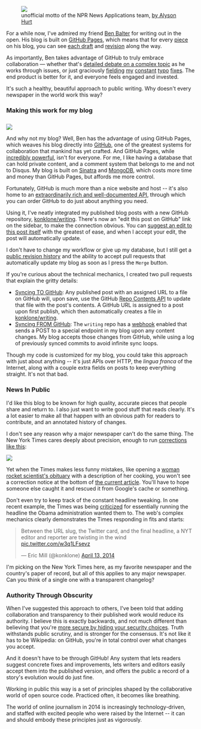 <figure>
<a href="https://twitter.com/alykat/status/347719216499130369" target="_blank"><img src="/assets/images/blog/syncing/work-in-public.jpg" /></a>
<figcaption>unofficial motto of the NPR News Applications team, <a href="http://www.flickr.com/photos/alykat/9093785148/">by Alyson Hurt</a></figcaption>
</figure>

For a while now, I've admired my friend [Ben Balter](https://twitter.com/benbalter) for writing out in the open. His blog is built on [GitHub Pages](https://pages.github.com/), which means that for every [piece](http://ben.balter.com/2014/03/21/want-to-innovate-in-government-focus-on-culture/) on his blog, you can see [each draft](https://github.com/benbalter/benbalter.github.com/commits/master/_posts/2014-03-21-want-to-innovate-in-government-focus-on-culture.md) and [revision](https://github.com/benbalter/benbalter.github.com/commit/d39bfec676299afed1c1018cd83a15f31a81ad8e) along the way. 

As importantly, Ben takes advantage of GitHub to truly embrace collaboration — whether that's [detailed debate on a complex topic](https://github.com/benbalter/benbalter.github.com/pull/98) as he works through issues, or just graciously [fielding](https://github.com/benbalter/benbalter.github.com/pull/108) 
[my](https://github.com/benbalter/benbalter.github.com/pull/105) [constant](https://github.com/benbalter/benbalter.github.com/pull/91) [typo](https://github.com/benbalter/benbalter.github.com/pull/77) [fixes](https://github.com/benbalter/benbalter.github.com/pull/99). The end product is better for it, and everyone feels engaged and invested.

It's such a healthy, beautiful approach to public writing. Why doesn't every newspaper in the world work this way?

### Making this work for my blog

<img style="padding-top: 10px" class="border" src="/assets/images/blog/syncing/github-diff-2.png" />

And why not my blog? Well, Ben has the advantage of using GitHub Pages, which weaves his blog directly into [GitHub](https://github.com), one of the greatest systems for collaboration that mankind has yet crafted. And GitHub Pages, while [incredibly powerful](https://konklone.com/post/the-power-and-potential-of-github-pages), isn't for everyone. For me, I like having a database that can hold private content, and a comment system that belongs to me and not to Disqus. My blog is built on [Sinatra](http://www.sinatrarb.com/) and [MongoDB](https://www.mongodb.org/), which costs more time and money than GitHub Pages, but affords me more control.

Fortunately, GitHub is much more than a nice website and host -- it's also home to an [extraordinarily rich and well-documented API](https://developer.github.com/v3/), through which you can order GitHub to do just about anything you need. 

Using it, I've neatly integrated my published blog posts with a new GitHub repository, [konklone/writing](https://github.com/konklone/writing). There's now an "edit this post on GitHub" link on the sidebar, to make the connection obvious. You can [suggest an edit to this post itself](https://github.com/konklone/writing/edit/master/blog/syncing-a-handcrafted-blog-with-github.md) with the greatest of ease, and when I accept your edit, the post will automatically update.

I don't have to change my workflow or give up my database, but I still get a [public revision history](https://github.com/konklone/writing/commits/master/blog/switch-to-https-now-for-free.md) and the ability to accept pull requests that automatically update my blog as soon as I press the `Merge` button.

If you're curious about the technical mechanics, I created two pull requests that explain the gritty details:

* [Syncing TO GitHub](https://github.com/konklone/konklone/pull/125): Any published post with an assigned URL to a file on GitHub will, upon save, use the GitHub [Repo Contents API](https://developer.github.com/v3/repos/contents/) to update that file with the post's contents. A GitHub URL is assigned to a post upon first publish, which then automatically creates a file in [konklone/writing](https://github.com/konklone/writing).
* [Syncing FROM GitHub](https://github.com/konklone/konklone/pull/126): The `writing` repo has a [webhook](https://github.com/blog/1778-webhooks-level-up) enabled that sends a POST to a special endpoint in my blog upon any content changes. My blog accepts those changes from GitHub, while using a log of previously synced commits to avoid infinite sync loops.

Though my code is customized for my blog, you could take this approach with just about anything -- it's just APIs over HTTP, the *lingua franca* of the Internet, along with a couple extra fields on posts to keep everything straight. It's not that bad.

### News In Public

I'd like this blog to be known for high quality, accurate pieces that people share and return to. I also just want to write good stuff that reads clearly. It's a lot easier to make all that happen with an obvious path for readers to contribute, and an annotated history of changes.

I don't see any reason why a major newspaper can't do the same thing. The New York Times cares deeply about precision, enough to run <a href="http://www.nytimes.com/2011/12/26/us/navigating-love-and-autism.html">corrections like this</a>:

<a href="http://www.nytimes.com/2011/12/26/us/navigating-love-and-autism.html"><img src="/assets/images/blog/syncing/correction.png" class="border" /></a>

Yet when the Times makes less funny mistakes, like opening a [woman rocket scientist's obituary](http://www.thedailybeast.com/articles/2013/03/31/new-york-times-changes-sexist-obit.html) with a description of her cooking, you won't see a correction notice at the bottom of [the current article](http://www.nytimes.com/2013/03/31/science/space/yvonne-brill-rocket-scientist-dies-at-88.html?pagewanted=all&_r=0). You'll have to hope someone else caught it and rescued it from Google's cache or something.

Don't even try to keep track of the constant headline tweaking. In one recent example, the Times was being [criticized](https://twitter.com/dangillmor/status/455130457223725057) for essentially running the headline the Obama administration wanted them to. The web's complex mechanics clearly demonstrates the Times responding in fits and starts:

<blockquote class="twitter-tweet" lang="en"><p>Between the URL slug, the Twitter card, and the final headline, a NYT editor and reporter are twisting in the wind <a href="http://t.co/w3q1LFsevz">pic.twitter.com/w3q1LFsevz</a></p>— Eric Mill (@konklone) <a href="https://twitter.com/konklone/statuses/455134683940925441">April 13, 2014</a></blockquote>
<script async src="//platform.twitter.com/widgets.js" charset="utf-8"></script>

I'm picking on the New York Times here, as my favorite newspaper and the country's paper of record, but all of this applies to any major newspaper. Can you think of a single one with a transparent changelog?

### Authority Through Obscurity

When I've suggested this approach to others, I've been told that adding collaboration and transparency to their published work would reduce its authority. I believe this is exactly backwards, and not much different than believing that you're [more secure by hiding your security choices](http://lists.w3.org/Archives/Public/site-comments/2014May/0002.html). Truth withstands public scrutiny, and is stronger for the consensus. It's not like it has to be Wikipedia: on GitHub, you're in total control over what changes you accept.

And it doesn't have to be through GitHub! Any system that lets readers suggest concrete fixes and improvements, lets writers and editors easily accept them into the published version, and offers the public a record of a story's evolution would do just fine.

Working in public this way is a set of principles shaped by the collaborative world of open source code. Practiced often, it becomes like breathing. 

The world of online journalism in 2014 is increasingly technology-driven, and staffed with excited people who were raised by the Internet -- it can and should embody these principles just as vigorously.